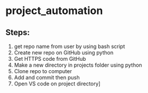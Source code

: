 # project_automation

## Steps:

1. get repo name from user by using bash script
2. Create new repo on GitHub using python
3. Get HTTPS code from GitHub
4. Make a new directory in projects folder using python
5. Clone repo to computer
6. Add and commit then push
7. Open VS code on project directory]
